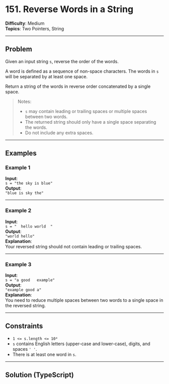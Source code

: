 # 151. Reverse Words in a String

**Difficulty**: Medium  
**Topics**: Two Pointers, String  

---

## Problem

Given an input string `s`, reverse the order of the words.

A word is defined as a sequence of non-space characters. The words in `s` will be separated by at least one space.

Return a string of the words in reverse order concatenated by a single space.

> Notes:
> - `s` may contain leading or trailing spaces or multiple spaces between two words.
> - The returned string should only have a single space separating the words.
> - Do not include any extra spaces.

---

## Examples

### Example 1
**Input**:  
`s = "the sky is blue"`  
**Output**:  
`"blue is sky the"`

---

### Example 2  
**Input**:  
`s = "  hello world  "`  
**Output**:  
`"world hello"`  
**Explanation**:  
Your reversed string should not contain leading or trailing spaces.

---

### Example 3  
**Input**:  
`s = "a good   example"`  
**Output**:  
`"example good a"`  
**Explanation**:  
You need to reduce multiple spaces between two words to a single space in the reversed string.

---

## Constraints

- `1 <= s.length <= 10⁴`
- `s` contains English letters (upper-case and lower-case), digits, and spaces `' '`.
- There is at least one word in `s`.

---

## Solution (TypeScript)
